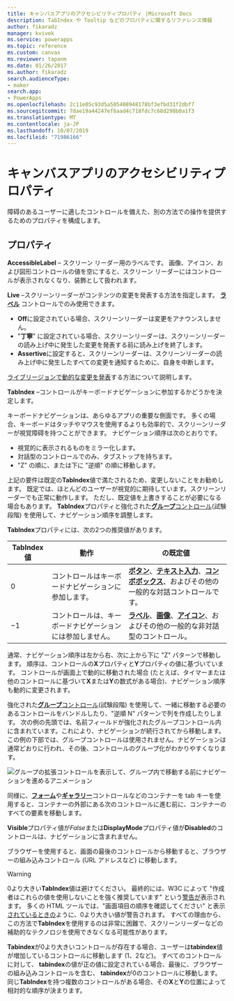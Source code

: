 ```yaml
---
title: キャンバスアプリのアクセシビリティプロパティ |Microsoft Docs
description: TabIndex や Tooltip などのプロパティに関するリファレンス情報
author: fikaradz
manager: kvivek
ms.service: powerapps
ms.topic: reference
ms.custom: canvas
ms.reviewer: tapanm
ms.date: 01/26/2017
ms.author: fikaradz
search.audienceType:
- maker
search.app:
- PowerApps
ms.openlocfilehash: 2c11e05c93d5a505408948178bf3efbd31f2dbf7
ms.sourcegitcommit: 7dae19a44247ef6aad4c718fdc7c68d298b0a1f3
ms.translationtype: MT
ms.contentlocale: ja-JP
ms.lasthandoff: 10/07/2019
ms.locfileid: "71986166"
---
```

# <a name="accessibility-properties-for-canvas-apps"></a>キャンバスアプリのアクセシビリティプロパティ

障碍のあるユーザーに適したコントロールを備えた、別の方法での操作を提供するためのプロパティを構成します。

## <a name="properties"></a>プロパティ

**AccessibleLabel** – スクリーン リーダー用のラベルです。 画像、アイコン、および図形コントロールの値を空にすると、スクリーン リーダーにはコントロールが表示されなくなり、装飾として扱われます。

**Live** –スクリーンリーダーがコンテンツの変更を発表する方法を指定します。 **[ラベル](control-text-box.md)** コントロールでのみ使用できます。

* **Off**に設定されている場合、スクリーンリーダーは変更をアナウンスしません。
* "**丁寧**" に設定されている場合、スクリーンリーダーは、スクリーンリーダーの読み上げ中に発生した変更を発表する前に読み上げを終了します。
* **Assertive**に設定すると、スクリーンリーダーは、スクリーンリーダーの読み上げ中に発生したすべての変更を通知するために、自身を中断します。

[ライブリージョンで動的な変更を発表](../accessible-apps-live-regions.md)する方法について説明します。

**TabIndex** –コントロールがキーボードナビゲーションに参加するかどうかを決定します。

キーボードナビゲーションは、あらゆるアプリの重要な側面です。  多くの場合、キーボードはタッチやマウスを使用するよりも効率的で、スクリーンリーダーが視覚障碍を持つことができます。  ナビゲーション順序は次のとおりです。
- 視覚的に表示されるものをミラー化します。
- 対話型のコントロールでのみ、タブストップを持ちます。
- "Z" の順に、または下に "逆順" の順に移動します。

上記の要件は既定の**TabIndex**値で満たされるため、変更しないことをお勧めします。  既定では、ほとんどのユーザーが視覚的に期待しています。スクリーンリーダーでも正常に動作します。  ただし、既定値を上書きすることが必要になる場合もあります。  **TabIndex**プロパティと強化された[**グループ**コントロール](https://powerapps.microsoft.com/en-us/blog/enhanced-group-experimental-control-with-layout-control-and-nesting/)(試験段階) を使用して、ナビゲーション順序を調整します。  

**TabIndex**プロパティには、次の2つの推奨値があります。

| TabIndex 値 | 動作 | の既定値 |
|----------------|----------|-------------|
| 0 | コントロールはキーボードナビゲーションに参加します。 | [**ボタン**](control-button.md)、[**テキスト入力**](control-text-input.md)、[**コンボボックス**](control-combo-box.md)、およびその他の一般的な対話コントロールです。 |
| &minus;1 | コントロールは、キーボードナビゲーションには参加しません。 | [**ラベル**](control-text-box.md)、[**画像**](control-image.md)、[**アイコン**](control-shapes-icons.md)、およびその他の一般的な非対話型のコントロール。 |

通常、ナビゲーション順序は左から右、次に上から下に "Z" パターンで移動します。 順序は、コントロールの**X**プロパティと**Y**プロパティの値に基づいています。 コントロールが画面上で動的に移動された場合 (たとえば、タイマーまたは他のコントロールに基づいて**X**または**Y**の数式がある場合)、ナビゲーション順序も動的に変更されます。

強化された[**グループ**コントロール](https://powerapps.microsoft.com/en-us/blog/enhanced-group-experimental-control-with-layout-control-and-nesting/)(試験段階) を使用して、一緒に移動する必要のあるコントロールをバンドルしたり、"逆順 N" パターンで列を作成したりします。  次の例の先頭では、名前フィールドが強化されたグループコントロール内に含まれています。これにより、ナビゲーションが続行されてから移動します。  この例の下部では、グループコントロールは使用されません。ナビゲーションは通常どおりに行われ、その後、コントロールのグループ化がわかりやすくなります。 

![グループの拡張コントロールを表示して、グループ内で移動する前にナビゲーションを進めるアニメーション](media/properties-accessibility/enhanced-group.gif)

同様に、[**フォーム**](control-form-detail.md)や[**ギャラリー**](control-gallery.md)コントロールなどのコンテナーを tab キーを使用すると、コンテナーの外部にある次のコントロールに進む前に、コンテナーのすべての要素を移動します。  

**Visible**プロパティ値が*False*または**DisplayMode**プロパティ値が**Disabled**のコントロールは、ナビゲーションに含まれません。  

ブラウザーを使用すると、画面の最後のコントロールから移動すると、ブラウザーの組み込みコントロール (URL アドレスなど) に移動します。  

> [!WARNING]
> 0より大きい**TabIndex**値は避けてください。 最終的には、W3C によって "作成者はこれらの値を使用しないことを強く推奨しています" という[警告が](https://www.w3.org/TR/wai-aria-practices/#kbd_general_between)表示されます。 多くの HTML ツールでは、"画面項目の順序を確認してください" と表示[されているときの](../accessibility-checker.md)ように、0より大きい値が警告されます。  すべての理由から、この方法で**TabIndex**を使用するのは非常に困難で、スクリーンリーダーなどの補助的なテクノロジを使用できなくなる可能性があります。
> 
> **Tabindex**が0より大きいコントロールが存在する場合、ユーザーは**tabindex**値が増加しているコントロールに移動します (1、2など)。 すべてのコントロールに対して、 **tabindex**の値が正の値に設定されている場合、最後に、ブラウザーの組み込みコントロールを含む、 **tabindex**が0のコントロールに移動します。 同じ**TabIndex**を持つ複数のコントロールがある場合、その**X**と**Y**の位置によって相対的な順序が決まります。





